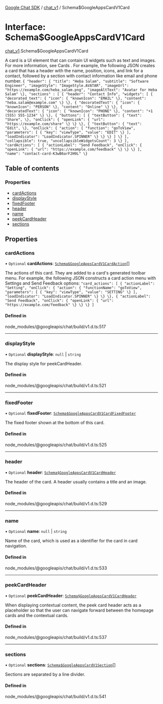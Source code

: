 [Google Chat SDK](../README.md) / [chat\_v1](../modules/chat_v1.md) / Schema$GoogleAppsCardV1Card

# Interface: Schema$GoogleAppsCardV1Card

[chat_v1](../modules/chat_v1.md).Schema$GoogleAppsCardV1Card

A card is a UI element that can contain UI widgets such as text and images. For more information, see Cards . For example, the following JSON creates a card that has a header with the name, position, icons, and link for a contact, followed by a section with contact information like email and phone number. ``` { "header": { "title": "Heba Salam", "subtitle": "Software Engineer", "imageStyle": "ImageStyle.AVATAR", "imageUrl": "https://example.com/heba_salam.png", "imageAltText": "Avatar for Heba Salam" \}, "sections" : [ { "header": "Contact Info", "widgets": [ { "decorated_text": { "icon": { "knownIcon": "EMAIL" \}, "content": "heba.salam@example.com" \} \}, { "decoratedText": { "icon": { "knownIcon": "PERSON" \}, "content": "Online" \} \}, { "decoratedText": { "icon": { "knownIcon": "PHONE" \}, "content": "+1 (555) 555-1234" \} \}, { "buttons": [ { "textButton": { "text": "Share", \}, "onClick": { "openLink": { "url": "https://example.com/share" \} \} \}, { "textButton": { "text": "Edit", \}, "onClick": { "action": { "function": "goToView", "parameters": [ { "key": "viewType", "value": "EDIT" \} ], "loadIndicator": "LoadIndicator.SPINNER" \} \} \} ] \} ], "collapsible": true, "uncollapsibleWidgetsCount": 3 \} ], "cardActions": [ { "actionLabel": "Send Feedback", "onClick": { "openLink": { "url": "https://example.com/feedback" \} \} \} ], "name": "contact-card-K3wB6arF2H9L" \} ```

## Table of contents

### Properties

- [cardActions](chat_v1.Schema_GoogleAppsCardV1Card.md#cardactions)
- [displayStyle](chat_v1.Schema_GoogleAppsCardV1Card.md#displaystyle)
- [fixedFooter](chat_v1.Schema_GoogleAppsCardV1Card.md#fixedfooter)
- [header](chat_v1.Schema_GoogleAppsCardV1Card.md#header)
- [name](chat_v1.Schema_GoogleAppsCardV1Card.md#name)
- [peekCardHeader](chat_v1.Schema_GoogleAppsCardV1Card.md#peekcardheader)
- [sections](chat_v1.Schema_GoogleAppsCardV1Card.md#sections)

## Properties

### cardActions

• `Optional` **cardActions**: [`Schema$GoogleAppsCardV1CardAction`](chat_v1.Schema_GoogleAppsCardV1CardAction.md)[]

The actions of this card. They are added to a card's generated toolbar menu. For example, the following JSON constructs a card action menu with Settings and Send Feedback options: ``` "card_actions": [ { "actionLabel": "Setting", "onClick": { "action": { "functionName": "goToView", "parameters": [ { "key": "viewType", "value": "SETTING" \} ], "loadIndicator": "LoadIndicator.SPINNER" \} \} \}, { "actionLabel": "Send Feedback", "onClick": { "openLink": { "url": "https://example.com/feedback" \} \} \} ] ```

#### Defined in

node_modules/@googleapis/chat/build/v1.d.ts:517

___

### displayStyle

• `Optional` **displayStyle**: ``null`` \| `string`

The display style for peekCardHeader.

#### Defined in

node_modules/@googleapis/chat/build/v1.d.ts:521

___

### fixedFooter

• `Optional` **fixedFooter**: [`Schema$GoogleAppsCardV1CardFixedFooter`](chat_v1.Schema_GoogleAppsCardV1CardFixedFooter.md)

The fixed footer shown at the bottom of this card.

#### Defined in

node_modules/@googleapis/chat/build/v1.d.ts:525

___

### header

• `Optional` **header**: [`Schema$GoogleAppsCardV1CardHeader`](chat_v1.Schema_GoogleAppsCardV1CardHeader.md)

The header of the card. A header usually contains a title and an image.

#### Defined in

node_modules/@googleapis/chat/build/v1.d.ts:529

___

### name

• `Optional` **name**: ``null`` \| `string`

Name of the card, which is used as a identifier for the card in card navigation.

#### Defined in

node_modules/@googleapis/chat/build/v1.d.ts:533

___

### peekCardHeader

• `Optional` **peekCardHeader**: [`Schema$GoogleAppsCardV1CardHeader`](chat_v1.Schema_GoogleAppsCardV1CardHeader.md)

When displaying contextual content, the peek card header acts as a placeholder so that the user can navigate forward between the homepage cards and the contextual cards.

#### Defined in

node_modules/@googleapis/chat/build/v1.d.ts:537

___

### sections

• `Optional` **sections**: [`Schema$GoogleAppsCardV1Section`](chat_v1.Schema_GoogleAppsCardV1Section.md)[]

Sections are separated by a line divider.

#### Defined in

node_modules/@googleapis/chat/build/v1.d.ts:541

